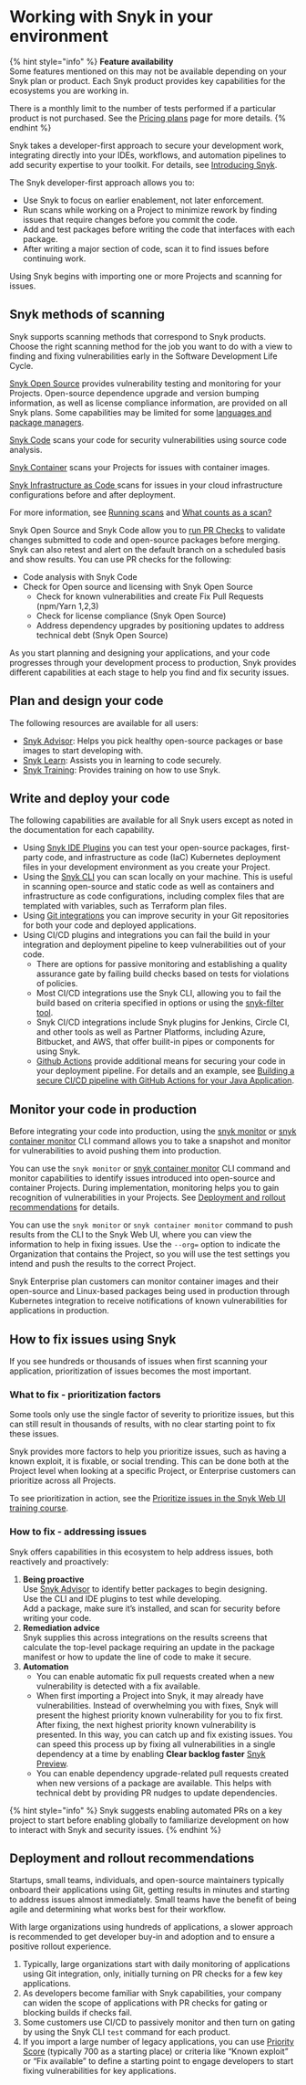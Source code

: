 # Working with Snyk in your environment

{% hint style="info" %}
**Feature availability**\
Some features mentioned on this may not be available depending on your Snyk plan or product. Each Snyk product provides key capabilities for the ecosystems you are working in.&#x20;

There is a monthly limit to the number of tests performed if a particular product is not purchased. See the [Pricing plans](https://snyk.io/plans) page for more details.
{% endhint %}

Snyk takes a developer-first approach to secure your development work, integrating directly into your IDEs, workflows, and automation pipelines to add security expertise to your toolkit. For details, see [Introducing Snyk](../../getting-started/introducing-snyk.md).

The Snyk developer-first approach allows you to:

* Use Snyk to focus on earlier enablement, not later enforcement.&#x20;
* Run scans while working on a Project to minimize rework by finding issues that require changes before you commit the code.
* Add and test packages before writing the code that interfaces with each package.
* &#x20;After writing a major section of code, scan it to find issues before continuing work.

Using  Snyk begins with importing one or more Projects and scanning for issues.

## Snyk methods of scanning

Snyk supports scanning methods that correspond to Snyk products. Choose the right scanning method for the job you want to do with a view to finding and fixing vulnerabilities early in the Software Development Life Cycle.

[Snyk Open Source](../snyk-open-source/) provides vulnerability testing and monitoring for your Projects. Open-source dependence upgrade and version bumping information, as well as license compliance information, are provided on all Snyk plans. Some capabilities may be limited for some [languages and package managers](../supported-languages-and-frameworks/).

[Snyk Code](../snyk-code/) scans your code for security vulnerabilities using source code analysis.

[Snyk Container](../snyk-container/) scans your Projects for issues with container images.

[Snyk Infrastructure as Code ](../scan-infrastructure/)scans for issues in your cloud infrastructure configurations before and after deployment.

For more information, see [Running scans](running-scans.md) and [What counts as a scan?](what-counts-as-a-test.md)

Snyk Open Source and Snyk Code allow you to [run PR Checks](../run-pr-checks/) to validate changes submitted to code and open-source packages before merging. Snyk can also retest and alert on the default branch on a scheduled basis and show results. You can use PR checks for the following:

* Code analysis with Snyk Code
* Check for Open source and licensing with Snyk Open Source
  * Check for known vulnerabilities and create Fix Pull Requests (npm/Yarn 1,2,3)
  * Check for license compliance (Snyk Open Source)
  * Address dependency upgrades by positioning updates to address technical debt (Snyk Open Source)

As you start planning and designing your applications, and your code progresses through your development process to production, Snyk provides different capabilities at each stage to help you find and fix security issues.&#x20;

## Plan and design your code

The following resources are available for all users:

* [Snyk Advisor](https://snyk.io/advisor): Helps you pick healthy open-source packages or base images to start developing with.
* [Snyk Learn](https://learn.snyk.io/): Assists you in learning to code securely.
* [Snyk Training](https://training.snyk.io/): Provides training on how to use Snyk.

## Write and deploy your code

The following capabilities are available for all Snyk users except as noted in the documentation for each capability.

* Using [Snyk IDE Plugins](../../integrations/ide-tools/) you can test your open-source packages, first-party code, and infrastructure as code (IaC) Kubernetes deployment files in your development environment as you create your Project.
* Using the [Snyk CLI](../../snyk-cli/) you can scan locally on your machine. This is useful in scanning open-source and static code as well as containers and infrastructure as code configurations, including complex files that are templated with variables, such as Terraform plan files.
* Using [Git integrations](../../integrations/git-repository-scm-integrations/) you can improve security in your Git repositories for both your code and deployed applications.
* Using CI/CD plugins and integrations you can fail the build in your integration and deployment pipeline to keep vulnerabilities out of your code.
  * There are options for passive monitoring and establishing a quality assurance gate by failing build checks based on tests for violations of policies.
  * Most CI/CD integrations use the Snyk CLI, allowing you to fail the build based on criteria specified in options or using the [snyk-filter tool](../../snyk-cli/scan-and-maintain-projects-using-the-cli/cli-tools/snyk-filter.md).
  * Snyk CI/CD integrations include Snyk plugins for Jenkins, Circle CI, and other tools as well as Partner Platforms, including Azure, Bitbucket, and AWS, that offer builit-in pipes or components for using Snyk.
  * [Github Actions](../../integrations/ci-cd-integrations/github-actions-integration/) provide additional means for securing your code in your deployment pipeline. For details and an example, see [Building a secure CI/CD pipeline with GitHub Actions for your Java Application](https://snyk.io/blog/building-a-secure-pipeline-with-github-actions/).

## Monitor your code in production

Before integrating your code into production, using the [snyk monitor](../../snyk-cli/commands/monitor.md) or [snyk container monitor](../../snyk-cli/commands/container-monitor.md) CLI command allows you to take a snapshot and monitor for vulnerabilities to avoid pushing them into production.

You can use the `snyk monitor` or [snyk container monitor](../../snyk-cli/commands/container-monitor.md) CLI command and monitor capabilities to identify issues introduced into open-source and container Projects. During implementation, monitoring helps you to gain recognition of vulnerabilities in your Projects. See [Deployment and rollout recommendations](./#deployment-and-rollout-recommendations) for details.

You can use the `snyk monitor` or `snyk container monitor` command to push results from the CLI to the Snyk Web UI, where you can view the information to help in fixing issues. Use the  `--org=` option to indicate the Organization that contains the Project, so you will use the test settings you intend and push the results to the correct Project.

Snyk Enterprise plan customers can monitor container images and their open-source and Linux-based packages being used in production through Kubernetes integration to receive notifications of known vulnerabilities for applications in production.

## How to fix issues using Snyk

If you see hundreds or thousands of issues when first scanning your application, prioritization of issues becomes the most important.

### What to fix - prioritization factors

Some tools only use the single factor of severity to prioritize issues, but this can still result in thousands of results, with no clear starting point to fix these issues.

Snyk provides more factors to help you prioritize issues, such as having a known exploit, it is fixable, or social trending. This can be done both at the Project level when looking at a specific Project, or Enterprise customers can prioritize across all Projects.

To see prioritization in action, see the [Prioritize issues in the Snyk Web UI training course](https://training.snyk.io/learn/video/prioritize-ui).

### How to fix - addressing issues

Snyk offers capabilities in this ecosystem to help address issues, both reactively and proactively:

1. **Being proactive**\
   Use [Snyk Advisor](https://snyk.io/advisor) to identify better packages to begin designing.\
   Use the CLI and IDE plugins to test while developing.\
   Add a package, make sure it’s installed, and scan for security before writing your code.
2. **Remediation advice**\
   Snyk supplies this across integrations on the results screens that calculate the top-level package requiring an update in the package manifest or how to update the line of code to make it secure.
3. **Automation**
   * You can enable automatic fix pull requests created when a new vulnerability is detected with a fix available.
   * When first importing a Project into Snyk, it may already have vulnerabilities. Instead of overwhelming you with fixes, Snyk will present the highest priority known vulnerability for you to fix first. After fixing, the next highest priority known vulnerability is presented. In this way, you can catch up and fix existing issues. You can speed this process up by fixing all vulnerabilities in a single dependency at a time by enabling **Clear backlog faster** [Snyk Preview](../../snyk-admin/manage-settings/snyk-preview.md).
   * You can enable dependency upgrade-related pull requests created when new versions of a package are available. This helps with technical debt by providing PR nudges to update dependencies.

{% hint style="info" %}
Snyk suggests enabling automated PRs on a key project to start before enabling globally to familiarize development on how to interact with Snyk and security issues.
{% endhint %}

## Deployment and rollout recommendations

Startups, small teams, individuals, and open-source maintainers typically onboard their applications using Git, getting results in minutes and starting to address issues almost immediately. Small teams have the benefit of being agile and determining what works best for their workflow.

With large organizations using hundreds of applications, a slower approach is recommended to get developer buy-in and adoption and to ensure a positive rollout experience.

1. Typically, large organizations start with daily monitoring of applications using Git integration, only, initially turning on PR checks for a few key applications.
2. As developers become familiar with Snyk capabilities, your company can widen the scope of applications with PR checks for gating or blocking builds if checks fail.
3. Some customers use CI/CD to passively monitor and then turn on gating by using the Snyk CLI `test` command for each product.
4. If you import a large number of legacy applications, you can use [Priority Score](../../manage-issues/priorities-for-fixing-issues/priority-score.md) (typically 700 as a starting place) or criteria like “Known exploit” or “Fix available” to define a starting point to engage developers to start fixing vulnerabilities for key applications.
